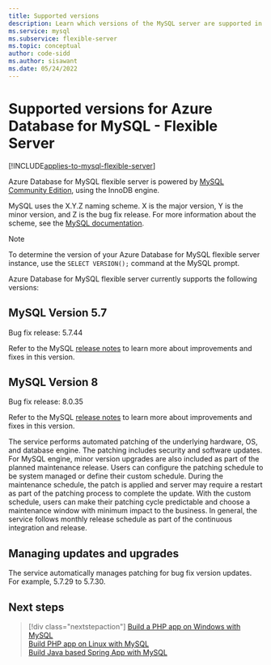 ```yaml
---
title: Supported versions
description: Learn which versions of the MySQL server are supported in Azure Database for MySQL - Flexible Server.
ms.service: mysql
ms.subservice: flexible-server
ms.topic: conceptual
author: code-sidd
ms.author: sisawant
ms.date: 05/24/2022
---
```


# Supported versions for Azure Database for MySQL - Flexible Server

[!INCLUDE[applies-to-mysql-flexible-server](../includes/applies-to-mysql-flexible-server.md)]

Azure Database for MySQL flexible server is powered by [MySQL Community Edition](https://www.mysql.com/products/community/), using the InnoDB engine.

MySQL uses the X.Y.Z naming scheme. X is the major version, Y is the minor version, and Z is the bug fix release. For more information about the scheme, see the [MySQL documentation](https://dev.mysql.com/doc/refman/5.7/en/which-version.html).

> [!NOTE]
> To determine the version of your Azure Database for MySQL flexible server instance, use the `SELECT VERSION();` command at the MySQL prompt.

Azure Database for MySQL flexible server currently supports the following versions:

## MySQL Version 5.7

Bug fix release: 5.7.44

Refer to the MySQL [release notes](https://dev.mysql.com/doc/relnotes/mysql/5.7/en/news-5-7-44.html) to learn more about improvements and fixes in this version.

## MySQL Version 8

Bug fix release: 8.0.35

Refer to the MySQL [release notes](https://dev.mysql.com/doc/relnotes/mysql/8.0/en/news-8-0-35.html) to learn more about improvements and fixes in this version.


The service performs automated patching of the underlying hardware, OS, and database engine. The patching includes security and software updates. For MySQL engine, minor version upgrades are also included as part of the planned maintenance release. Users can configure the patching schedule to be system managed or define their custom schedule. During the maintenance schedule, the patch is applied and server may require a restart as part of the patching process to complete the update. With the custom schedule, users can make their patching cycle predictable and choose a maintenance window with minimum impact to the business. In general, the service follows monthly release schedule as part of the continuous integration and release.


## Managing updates and upgrades
The service automatically manages patching for bug fix version updates. For example, 5.7.29 to 5.7.30.

## Next steps

> [!div class="nextstepaction"]
>[Build a PHP app on Windows with MySQL](../../app-service/tutorial-php-mysql-app.md)<br/>
>[Build PHP app on Linux with MySQL](../../app-service/tutorial-php-mysql-app.md?pivots=platform-linux%253fpivots%253dplatform-linux)<br/>
>[Build Java based Spring App with MySQL](/azure/developer/java/spring-framework/spring-app-service-e2e?tabs=bash)<br/>
